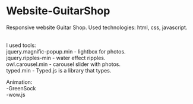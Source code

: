 # Website-GuitarShop
Responsive website Guitar Shop. Used technologies: html, css, javascript.<br /><br />

I used tools: <br />
jquery.magnific-popup.min - lightbox for photos.<br />
jquery.ripples-min - water effect ripples.<br />
owl.carousel.min - carousel slider with photos.<br />
typed.min - Typed.js is a library that types.<br />

Animation:<br />
-GreenSock<br />
-wow.js<br />
